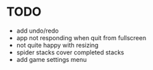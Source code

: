 #  TODO
- add undo/redo
- app not responding when quit from fullscreen
- not quite happy with resizing
- spider stacks cover completed stacks
- add game settings menu
